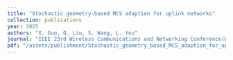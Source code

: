 ```yaml
---
title: "Stochastic geometry-based MCS adaption for uplink networks"
collection: publications
year: 2025
authors: "X. Guo, Q. Liu, S. Wang, L. You"
journal: "IEEE 23rd Wireless Communications and Networking Conference(WCNC)"
pdf: "/assets/publishment/Stochastic_geometry_based_MCS_adaption_for_uplink_cellular_networks_final%20(1).pdf"
---
```

